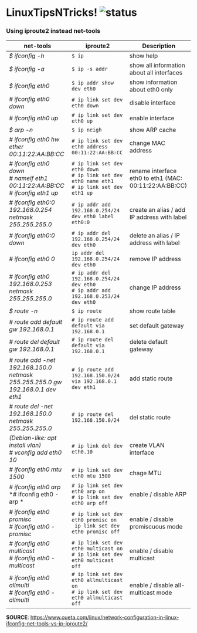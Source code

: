 # LinuxTipsNTricks! ![status](https://img.shields.io/readthedocs/pip.svg)
### Using iproute2 instead net-tools

| net-tools | iproute2 | Description |
| ---| --- | --- |
| *$ ifconfig -h* | `$ ip` | show help |
| *$ ifconfig -a* | `$ ip -s addr` | show all information about all interfaces |
| *$ ifconfig eth0* | `$ ip addr show dev eth0` | show information about eth0 only |
| *# ifconfig eth0 down* | `# ip link set dev eth0 down` | disable interface |
| *# ifconfig eth0 up* | `# ip link set dev eth0 up` | enable interface |
| *$ arp -n* | `$ ip neigh` | show ARP cache |
| *# ifconfig eth0 hw ether 00:11:22:AA:BB:CC* | `# ip link set dev eth0 address 00:11:22:AA:BB:CC` | change MAC address |
| *# ifconfig eth0 down* <br> *# nameif eth1 00:11:22:AA:BB:CC* <br> *# ifconfig eth1 up* | `# ip link set dev eth0 down` <br> `# ip link set dev eth0 name eth1` <br> `# ip link set dev eth1 up` | rename interface eth0 to eth1 (MAC: 00:11:22:AA:BB:CC) |
| *# ifconfig eth0:0 192.168.0.254 netmask 255.255.255.0* | `# ip addr add 192.168.0.254/24 dev eth0 label eth0:0` | create an alias / add IP address with label |
| *# ifconfig eth0:0 down* | `# ip addr del 192.168.0.254/24 dev eth0` | delete an alias / IP address with label |
| *# ifconfig eth0 0* | `ip addr del 192.168.0.254/24 dev eth0` | remove IP address |
| *# ifconfig eth0 192.168.0.253 netmask 255.255.255.0* | `# ip addr del 192.168.0.254/24 dev eth0` <br> `# ip addr add 192.168.0.253/24 dev eth0` | change IP address |
| *$ route -n* | `$ ip route` | show route table |
| *# route add default gw 192.168.0.1* | `# ip route add default via 192.168.0.1` | set default gateway |
| *# route del default gw 192.168.0.1* | `# ip route del default via 192.168.0.1` | delete default gateway |
| *# route add -net 192.168.150.0 netmask 255.255.255.0 gw 192.168.0.1 dev eth1* | `# ip route add 192.168.150.0/24 via 192.168.0.1 dev eth1` | add static route |
| *# route del -net 192.168.150.0 netmask 255.255.255.0* | `# ip route del 192.168.150.0/24` | del static route |
| *(Debian-like: apt install vlan)* <br> *# vconfig add eth0 10* | `# ip link del dev eth0.10` | create VLAN interface |
| *# ifconfig eth0 mtu 1500* | `# ip link set dev eth0 mtu 1500` | chage MTU |
| *# ifconfig eth0 arp* <br> *# ifconfig eth0 -arp * | `# ip link set dev eth0 arp on` <br> `# ip link set dev eth0 arp off` | enable / disable ARP |
| *# ifconfig eth0 promisc* <br> *# ifconfig eth0 -promisc* | `# ip link set dev eth0 promisc on` <br> ` ip link set dev eth0 promisc off` | enable / disable promiscuous mode |
| *# ifconfig eth0 multicast* <br> *# ifconfig eth0 -multicast* | `# ip link set dev eth0 multicast on` <br> `# ip link set dev eth0 multicast off` | enable / disable multicast |
| *# ifconfig eth0 allmulti* <br> *# ifconfig eth0 -allmulti* | `# ip link set dev eth0 allmulticast on` <br> `# ip link set dev eth0 allmulticast off` | enable / disable all-multicast mode |


**SOURCE**: https://www.oueta.com/linux/network-configuration-in-linux-ifconfig-net-tools-vs-ip-iproute2/
